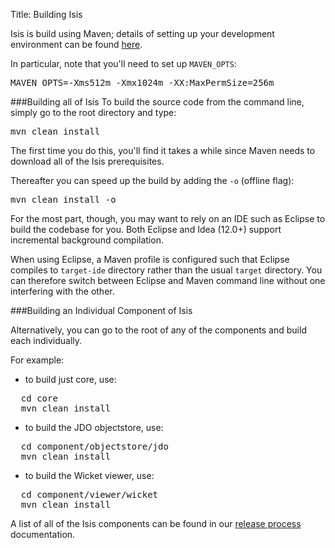 Title: Building Isis

Isis is build using Maven; details of setting up your development environment can be found [here](development-environment.html).

In particular, note that you'll need to set up `MAVEN_OPTS`:

<pre>
MAVEN_OPTS=-Xms512m -Xmx1024m -XX:MaxPermSize=256m
</pre>

###Building all of Isis
To build the source code from the command line, simply go to the root directory and type:

<pre>
mvn clean install
</pre>

The first time you do this, you'll find it takes a while since Maven needs to download all of the Isis prerequisites.

Thereafter you can speed up the build by adding the `-o` (offline flag):

<pre>
mvn clean install -o
</pre>

For the most part, though, you may want to rely on an IDE such as Eclipse to build the codebase for you.  Both Eclipse and Idea (12.0+) support incremental background compilation.

When using Eclipse, a Maven profile is configured such that Eclipse compiles to `target-ide` directory rather than the usual `target` directory.  You can therefore switch between Eclipse and Maven command line without one interfering with the other.

###Building an Individual Component of Isis

Alternatively, you can go to the root of any of the components and build each individually.

For example:

* to build just core, use:

<pre>
  cd core
  mvn clean install
</pre>

* to build the JDO objectstore, use:

<pre>
  cd component/objectstore/jdo
  mvn clean install
</pre>

* to build the Wicket viewer, use:

<pre>
  cd component/viewer/wicket
  mvn clean install
</pre>

A list of all of the Isis components can be found in our [release process](release-process.html) documentation.